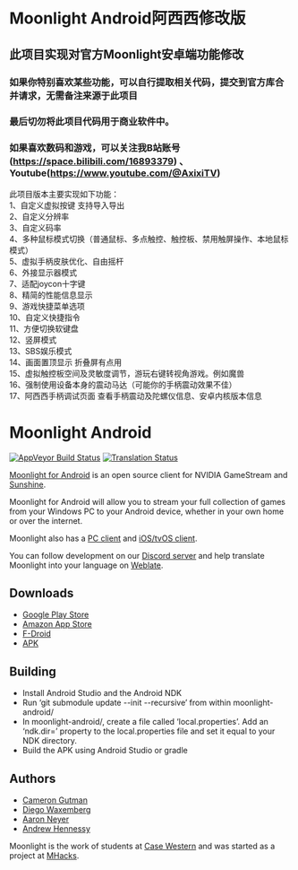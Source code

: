 # Moonlight Android阿西西修改版
## 此项目实现对官方Moonlight安卓端功能修改<br>
### 如果你特别喜欢某些功能，可以自行提取相关代码，提交到官方库合并请求，无需备注来源于此项目<br>
### 最后切勿将此项目代码用于商业软件中。<br>
### 如果喜欢数码和游戏，可以关注我B站账号(https://space.bilibili.com/16893379) 、Youtube(https://www.youtube.com/@AxixiTV)

此项目版本主要实现如下功能：<br>
1、自定义虚拟按键 支持导入导出<br>
2、自定义分辨率<br>
3、自定义码率<br>
4、多种鼠标模式切换（普通鼠标、多点触控、触控板、禁用触屏操作、本地鼠标模式）<br>
5、虚拟手柄皮肤优化、自由摇杆<br>
6、外接显示器模式<br>
7、适配joycon十字键<br>
8、精简的性能信息显示<br>
9、游戏快捷菜单选项<br>
10、自定义快捷指令<br>
11、方便切换软键盘<br>
12、竖屏模式<br>
13、SBS娱乐模式<br>
14、画面置顶显示 折叠屏有点用<br>
15、虚拟触控板空间及灵敏度调节，游玩右键转视角游戏。例如魔兽<br>
16、强制使用设备本身的震动马达（可能你的手柄震动效果不佳）<br>
17、阿西西手柄调试页面 查看手柄震动及陀螺仪信息、安卓内核版本信息<br>



# Moonlight Android

[![AppVeyor Build Status](https://ci.appveyor.com/api/projects/status/232a8tadrrn8jv0k/branch/master?svg=true)](https://ci.appveyor.com/project/cgutman/moonlight-android/branch/master)
[![Translation Status](https://hosted.weblate.org/widgets/moonlight/-/moonlight-android/svg-badge.svg)](https://hosted.weblate.org/projects/moonlight/moonlight-android/)

[Moonlight for Android](https://moonlight-stream.org) is an open source client for NVIDIA GameStream and [Sunshine](https://github.com/LizardByte/Sunshine).

Moonlight for Android will allow you to stream your full collection of games from your Windows PC to your Android device,
whether in your own home or over the internet.

Moonlight also has a [PC client](https://github.com/moonlight-stream/moonlight-qt) and [iOS/tvOS client](https://github.com/moonlight-stream/moonlight-ios).

You can follow development on our [Discord server](https://moonlight-stream.org/discord) and help translate Moonlight into your language on [Weblate](https://hosted.weblate.org/projects/moonlight/moonlight-android/).

## Downloads
* [Google Play Store](https://play.google.com/store/apps/details?id=com.limelight)
* [Amazon App Store](https://www.amazon.com/gp/product/B00JK4MFN2)
* [F-Droid](https://f-droid.org/packages/com.limelight)
* [APK](https://github.com/moonlight-stream/moonlight-android/releases)

## Building
* Install Android Studio and the Android NDK
* Run ‘git submodule update --init --recursive’ from within moonlight-android/
* In moonlight-android/, create a file called ‘local.properties’. Add an ‘ndk.dir=’ property to the local.properties file and set it equal to your NDK directory.
* Build the APK using Android Studio or gradle

## Authors

* [Cameron Gutman](https://github.com/cgutman)  
* [Diego Waxemberg](https://github.com/dwaxemberg)  
* [Aaron Neyer](https://github.com/Aaronneyer)  
* [Andrew Hennessy](https://github.com/yetanothername)

Moonlight is the work of students at [Case Western](http://case.edu) and was
started as a project at [MHacks](http://mhacks.org).
